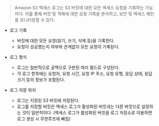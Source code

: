 
> Amazon S3 액세스 로그는 S3 버킷에 대한 모든 액세스 요청을 기록하는 기능이다. 이를 통해 버킷 및 객체에 대한 요청 기록을 분석하고, 보안 및 액세스 패턴을 모니터링할 수 있다.


- 로그 기록

  - 버킷에 대한 모든 요청(읽기, 쓰기, 삭제 등)을 기록한다.
  - 요청이 성공했는지 여부와 관계없이 모든 요청이 기록된다.


- 로그 형식

  - 로그는 일반적으로 공백으로 구분된 여러 필드로 구성된다.
  - 각 로그 항목에는 요청자, 요청 시간, 요청 IP 주소, 요청 유형, 응답 상태, 응답 크기 등의 정보가 포함된다.


- 로그 저장 위치

  - 로그는 지정된 S3 버킷에 저장된다.
  - 로그를 저장할 버킷은 액세스 로그가 활성화된 버킷과는 다른 버킷으로 설정하는 것이 일반적이다. (액세스 로그가 활성화된 버킷을 로그 저장소로 이용하면 로그 생성 시 무한루프에 빠짐)